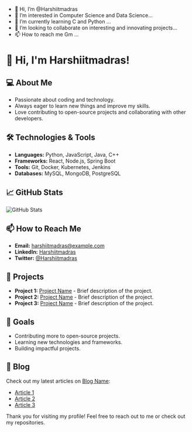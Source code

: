 - 👋 Hi, I’m @Harshiitmadras
- 👀 I’m interested in Computer Science and Data Science...
- 🌱 I’m currently learning C and Python ...
- 💞️ I’m looking to collaborate on interesting and innovating projects...
- 📫 How to reach me Gm ...
# 👋 Hi, I'm Harshiitmadras!

## 💻 About Me
- Passionate about coding and technology.
- Always eager to learn new things and improve my skills.
- Love contributing to open-source projects and collaborating with other developers.

## 🛠️ Technologies & Tools
- **Languages:** Python, JavaScript, Java, C++
- **Frameworks:** React, Node.js, Spring Boot
- **Tools:** Git, Docker, Kubernetes, Jenkins
- **Databases:** MySQL, MongoDB, PostgreSQL

## 📈 GitHub Stats
![GitHub Stats](https://github-readme-stats.vercel.app/api?username=Harshiitmadras&show_icons=true&theme=radical)

## 📫 How to Reach Me
- **Email:** harshiitmadras@example.com
- **LinkedIn:** [Harshiitmadras](https://www.linkedin.com/in/harshiitmadras/)
- **Twitter:** [@Harshiitmadras](https://twitter.com/Harshiitmadras)

## 🌟 Projects
- **Project 1:** [Project Name](https://github.com/Harshiitmadras/project1) - Brief description of the project.
- **Project 2:** [Project Name](https://github.com/Harshiitmadras/project2) - Brief description of the project.
- **Project 3:** [Project Name](https://github.com/Harshiitmadras/project3) - Brief description of the project.

## 🎯 Goals
- Contributing more to open-source projects.
- Learning new technologies and frameworks.
- Building impactful projects.

## 📝 Blog
Check out my latest articles on [Blog Name](https://blogname.com):
- [Article 1](https://blogname.com/article1)
- [Article 2](https://blogname.com/article2)
- [Article 3](https://blogname.com/article3)

Thank you for visiting my profile! Feel free to reach out to me or check out my repositories.
<!---
Harshiitmadras/Harshiitmadras is a ✨ special ✨ repository because its `README.md` (this file) appears on your GitHub profile.
You can click the Preview link to take a look at your changes.
--->
